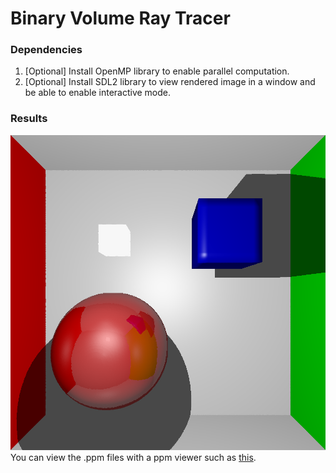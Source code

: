 # Binary Volume Ray Tracer
### Dependencies
1. [Optional] Install OpenMP library to enable parallel computation. <br>
2. [Optional] Install SDL2 library to view rendered image in a window and be able to enable interactive mode. <br>

### Results
![Alt capsules](render.png) <br>
You can view the .ppm files with a ppm viewer such as [this](https://www.cs.rhodes.edu/welshc/COMP141_F16/ppmReader.html).
